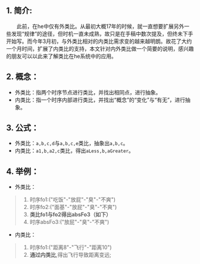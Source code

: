 ## 1. 简介:
　　此前，在he中仅有外类比。从最初大概17年的时候，就一直想要扩展另外一些发现“规律”的途径，但时机一直未成熟，故只是在手稿中数次提及，但终未下手开始写。而今年3月初，与外类比相对的内类比需求变的越来越明朗。故花了大约一个月时间，扩展了内类比的支持，本文针对内外类比做一个简要的说明，感兴趣的朋友可以以此来了解类比在he系统中的应用。

## 2. 概念：

* 外类比：指两个时序节点进行类比，并找出相同点，进行抽象。
* 内类比：指一个时序内部进行类比，并找出“概念”的“变化”与“有无”，进行抽象。

## 3. 公式：

* 外类比：`a,b,c,d`与`a,b,c,e`类比，抽象出`a,b,c`。
* 内类比：`a1,b,a2,c`类比，得出`aLess,b,aGreater`。

## 4. 举例：

* 外类比：
> 1. 时序fo1:("吃饭"-"放屁"-"臭"-"不爽")
> 2. 时序fo2:("面基"-"放屁"-"臭"-"不爽")  
> 3. **类比fo1与fo2得出absFo3（如下）**
> 4. 时序absFo3:("放屁"-"臭"-"不爽")


* 内类比：
> 1. 时序fo1:("距离8"-"飞行"-"距离10")
> 2. **通过内类比**,得出飞行导致距离变远;
